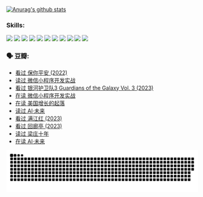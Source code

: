 
[![Anurag's github stats](https://github-readme-stats.vercel.app/api?username=w940853815)](https://github.com/anuraghazra/github-readme-stats)

### Skills:

<code><img height="32" src="https://cdn.jsdelivr.net/npm/simple-icons@v5/icons/python.svg"></code>
<code><img height="32" src="https://cdn.jsdelivr.net/npm/simple-icons@v5/icons/javascript.svg"></code>
<code><img height="32" src="https://cdn.jsdelivr.net/npm/simple-icons@v5/icons/django.svg"></code>
<code><img height="32" src="https://cdn.jsdelivr.net/npm/simple-icons@v5/icons/flask.svg"></code>
<code><img height="32" src="https://cdn.jsdelivr.net/npm/simple-icons@v5/icons/vuetify.svg"></code>
<code><img height="32" src="https://cdn.jsdelivr.net/npm/simple-icons@v5/icons/git.svg"></code>
<code><img height="32" src="https://cdn.jsdelivr.net/npm/simple-icons@v5/icons/docker.svg"></code>
<code><img height="32" src="https://cdn.jsdelivr.net/npm/simple-icons@v5/icons/postgresql.svg"></code>
<code><img height="32" src="https://cdn.jsdelivr.net/npm/simple-icons@v5/icons/elasticsearch.svg"></code>
<code><img height="32" src="https://cdn.jsdelivr.net/npm/simple-icons@v5/icons/macos.svg"></code>
<code><img height="32" src="https://cdn.jsdelivr.net/npm/simple-icons@v5/icons/linux.svg"></code>

### 🗣 豆瓣:

<!-- DOUBAN-ACTIVITIES:START -->
- [看过 保你平安‎ (2022)](https://www.douban.com/people/136069238/status/4239139510/?_i=84937514)
- [读过 微信小程序开发实战](https://www.douban.com/people/136069238/status/4237321528/?_i=84937514)
- [看过 银河护卫队3 Guardians of the Galaxy Vol. 3‎ (2023)](https://www.douban.com/people/136069238/status/4236631849/?_i=84937514)
- [在读 微信小程序开发实战](https://www.douban.com/people/136069238/status/4230177692/?_i=84937514)
- [在读 美国增长的起落](https://www.douban.com/people/136069238/status/4220055912/?_i=84937514)
- [读过 AI·未来](https://www.douban.com/people/136069238/status/4220054171/?_i=84937514)
- [看过 满江红‎ (2023)](https://www.douban.com/people/136069238/status/4219146433/?_i=84937514)
- [看过 回廊亭‎ (2023)](https://www.douban.com/people/136069238/status/4215992758/?_i=84937514)
- [读过 梁庄十年](https://www.douban.com/people/136069238/status/4206664969/?_i=84937514)
- [在读 AI·未来](https://www.douban.com/people/136069238/status/4206653520/?_i=84937514)
<!-- DOUBAN-ACTIVITIES:END -->


![Snake animation](https://raw.githubusercontent.com/w940853815/w940853815/output/github-contribution-grid-snake.svg)

<!--
**w940853815/w940853815** is a ✨ _special_ ✨ repository because its `README.md` (this file) appears on your GitHub profile.

Here are some ideas to get you started:

- 🔭 I’m currently working on ...
- 🌱 I’m currently learning ...
- 👯 I’m looking to collaborate on ...
- 🤔 I’m looking for help with ...
- 💬 Ask me about ...
- 📫 How to reach me: ...
- 😄 Pronouns: ...
- ⚡ Fun fact: ...
-->
